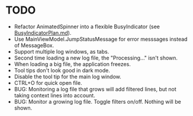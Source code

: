 # TODO
* Refactor AnimatedSpinner into a flexible BusyIndicator (see [BusyIndicatorPlan.md](BusyIndicatorPlan.md)).
* Use MainViewModel.JumpStatusMessage for error messsages instead of MessageBox.
* Support multiple log windows, as tabs.
* Second time loading a new log file, the "Processing..." isn't shown.
* When loading a big file, the application freezes.
* Tool tips don't look good in dark mode.
* Disable the tool tip for the main log window.
* CTRL+O for quick open file.
* BUG: Monitoring a log file that grows will add filtered lines, but not taking context lines into account.
* BUG: Monitor a growing log file. Toggle filters on/off. Nothing will be shown.
